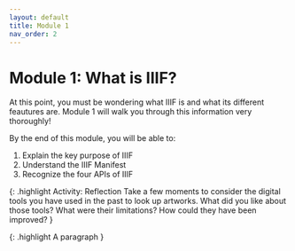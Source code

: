 ```yaml
---
layout: default
title: Module 1
nav_order: 2
---
```

# Module 1: What is IIIF?


At this point, you must be wondering what IIIF is and what its different feautures are. Module 1 will walk you through this information very thoroughly!


By the end of this module, you will be able to:

1. Explain the key purpose of IIIF
2. Understand the IIIF Manifest
3. Recognize the four APIs of IIIF

{: .highlight 
Activity: Reflection
Take a few moments to consider the digital tools you have used in the past to look up artworks. What did you like about those tools? What were their limitations? How could they have been improved? }


{: .highlight 
A paragraph }
